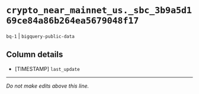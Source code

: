# `crypto_near_mainnet_us._sbc_3b9a5d169ce84a86b264ea5679048f17`
`bq-1` | `bigquery-public-data`

## Column details
* [TIMESTAMP] `last_update`

-------------------------------------------------------------------------------
*Do not make edits above this line.*
